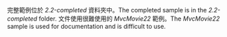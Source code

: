 <span data-ttu-id="bc0f6-101">完整範例位於 *2.2-completed* 資料夾中。</span><span class="sxs-lookup"><span data-stu-id="bc0f6-101">The completed sample is in the *2.2-completed* folder.</span></span> <span data-ttu-id="bc0f6-102">文件使用很難使用的 *MvcMovie22* 範例。</span><span class="sxs-lookup"><span data-stu-id="bc0f6-102">The *MvcMovie22* sample is used for documentation and is difficult to use.</span></span>